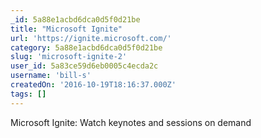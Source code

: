 ```yaml
---
_id: 5a88e1acbd6dca0d5f0d21be
title: "Microsoft Ignite"
url: 'https://ignite.microsoft.com/'
category: 5a88e1acbd6dca0d5f0d21be
slug: 'microsoft-ignite-2'
user_id: 5a83ce59d6eb0005c4ecda2c
username: 'bill-s'
createdOn: '2016-10-19T18:16:37.000Z'
tags: []
---
```


Microsoft Ignite: Watch keynotes and sessions on demand
